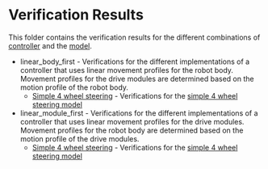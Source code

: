 # Verification Results

This folder contains the verification results for the different combinations of [controller](../swerve_controller/multi_wheel_steering_controller.py)
and the [model](../swerve_controller/control_model.py).

- linear_body_first - Verifications for the different implementations of a controller that uses linear movement profiles
  for the robot body. Movement profiles for the drive modules are determined based on the motion profile of the
  robot body.
  - [Simple 4 wheel steering](linear_body_first/simple_4w_steering/README.md) - Verifications for the
    [simple 4 wheel steering model](https://www.chiefdelphi.com/t/paper-4-wheel-independent-drive-independent-steering-swerve/107383/5)
- linear_module_first - Verifications for the different implementations of a controller that uses linear movement profiles
  for the drive modules. Movement profiles for the robot body are determined based on the motion profile of the drive
  modules.
  - [Simple 4 wheel steering](linear_module_first/simple_4w_steering/README.md) - Verifications for the
    [simple 4 wheel steering model](https://www.chiefdelphi.com/t/paper-4-wheel-independent-drive-independent-steering-swerve/107383/5)
